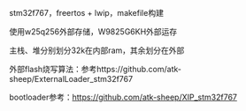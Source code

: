 stm32f767，freertos + lwip，makefile构建

使用w25q256外部存储，W9825G6KH外部运存

主栈、堆分别划分32k在内部ram，其余划分在外部

外部flash烧写算法：参考https://github.com/atk-sheep/ExternalLoader_stm32f767

bootloader参考：https://github.com/atk-sheep/XIP_stm32f767
